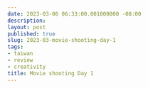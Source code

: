 ```yaml
---
date: 2023-03-06 06:33:00.001000000 -08:00
description:
layout: post
published: true
slug: 2023-03-movie-shooting-day-1
tags:
- taiwan
- review
- creativity
title: Movie shooting Day 1
---
```

